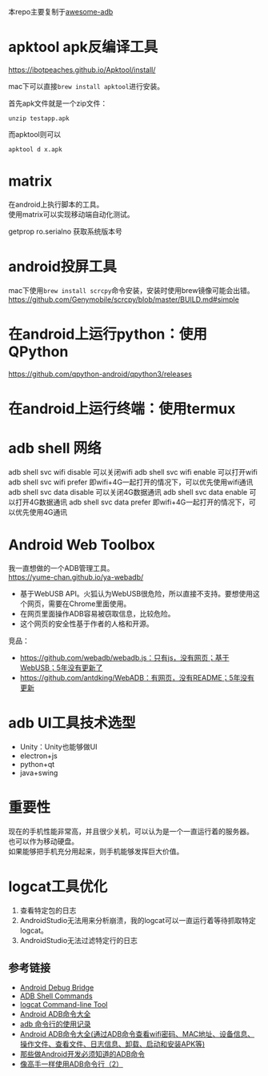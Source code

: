 本repo主要复制于[awesome-adb](https://github.com/mzlogin/awesome-adb)


# apktool apk反编译工具
https://ibotpeaches.github.io/Apktool/install/

mac下可以直接`brew install apktool`进行安装。

首先apk文件就是一个zip文件：
```
unzip testapp.apk
```
而apktool则可以
```
apktool d x.apk
```

# matrix
在android上执行脚本的工具。  
使用matrix可以实现移动端自动化测试。  

getprop ro.serialno 获取系统版本号

# android投屏工具
mac下使用`brew install scrcpy`命令安装，安装时使用brew镜像可能会出错。  
https://github.com/Genymobile/scrcpy/blob/master/BUILD.md#simple


# 在android上运行python：使用QPython
https://github.com/qpython-android/qpython3/releases

# 在android上运行终端：使用termux

# adb shell 网络
adb shell svc wifi disable 可以关闭wifi
adb shell svc wifi enable 可以打开wifi
adb shell svc wifi prefer 即wifi+4G一起打开的情况下，可以优先使用wifi通讯
adb shell svc data disable 可以关闭4G数据通讯
adb shell svc data enable 可以打开4G数据通讯
adb shell svc data prefer 即wifi+4G一起打开的情况下，可以优先使用4G通讯

# Android Web Toolbox
我一直想做的一个ADB管理工具。  
https://yume-chan.github.io/ya-webadb/

* 基于WebUSB API。火狐认为WebUSB很危险，所以直接不支持。要想使用这个网页，需要在Chrome里面使用。
* 在网页里面操作ADB容易被窃取信息，比较危险。  
* 这个网页的安全性基于作者的人格和开源。

竞品：
* https://github.com/webadb/webadb.js：只有js，没有网页；基于WebUSB；5年没有更新了
* https://github.com/antdking/WebADB：有网页，没有README；5年没有更新

# adb UI工具技术选型
* Unity：Unity也能够做UI
* electron+js
* python+qt
* java+swing

# 重要性
现在的手机性能非常高，并且很少关机，可以认为是一个一直运行着的服务器。  
也可以作为移动硬盘。  
如果能够把手机充分用起来，则手机能够发挥巨大价值。  

# logcat工具优化
1. 查看特定包的日志
2. AndroidStudio无法用来分析崩溃，我的logcat可以一直运行着等待抓取特定logcat。
3. AndroidStudio无法过滤特定行的日志

## 参考链接
* [Android Debug Bridge](https://developer.android.com/studio/command-line/adb.html)
* [ADB Shell Commands](https://developer.android.com/studio/command-line/shell.html)
* [logcat Command-line Tool](https://developer.android.com/studio/command-line/logcat.html)
* [Android ADB命令大全](http://zmywly8866.github.io/2015/01/24/all-adb-command.html)
* [adb 命令行的使用记录](https://github.com/ZQiang94/StudyRecords/blob/master/other/src/main/java/com/other/adb%20%E5%91%BD%E4%BB%A4%E8%A1%8C%E7%9A%84%E4%BD%BF%E7%94%A8%E8%AE%B0%E5%BD%95.md)
* [Android ADB命令大全(通过ADB命令查看wifi密码、MAC地址、设备信息、操作文件、查看文件、日志信息、卸载、启动和安装APK等)](http://www.jianshu.com/p/860bc2bf1a6a)
* [那些做Android开发必须知道的ADB命令](http://yifeiyuan.me/2016/06/30/ADB%E5%91%BD%E4%BB%A4%E6%95%B4%E7%90%86/)
* [像高手一样使用ADB命令行（2）](http://cabins.github.io/2016/03/25/UseAdbLikeAPro-2/)